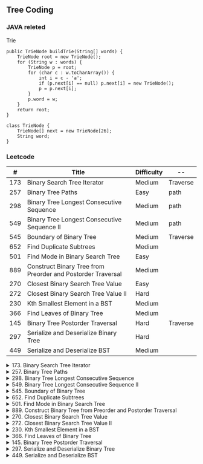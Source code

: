 ## Tree Coding

### JAVA releted
Trie
```
public TrieNode buildTrie(String[] words) {
    TrieNode root = new TrieNode();
    for (String w : words) {
        TrieNode p = root;
        for (char c : w.toCharArray()) {
            int i = c - 'a';
            if (p.next[i] == null) p.next[i] = new TrieNode();
            p = p.next[i];
        }
        p.word = w;
    }
    return root;
}

class TrieNode {
    TrieNode[] next = new TrieNode[26];
    String word;
}
```

### Leetcode

\#| Title|Difficulty|--
--|--|--|--
173   | Binary Search Tree Iterator  |  Medium|Traverse
257    | Binary Tree Paths  |  Easy|path
298    | Binary Tree Longest Consecutive Sequence   | Medium|path
549   | Binary Tree Longest Consecutive Sequence II    |Medium|path
545  |  Boundary of Binary Tree   | Medium|Traverse
652   | Find Duplicate Subtrees  |  Medium|
501   | Find Mode in Binary Search Tree   | Easy|
889    |Construct Binary Tree from Preorder and Postorder Traversal   | Medium|
270    |Closest Binary Search Tree Value  |  Easy|
272    |Closest Binary Search Tree Value II  |  Hard|
230    | Kth Smallest Element in a BST  |  Medium|
366   | Find Leaves of Binary Tree   | Medium|
145   | Binary Tree Postorder Traversal   | Hard|Traverse|
297  |  Serialize and Deserialize Binary Tree  |  Hard|
449   | Serialize and Deserialize BST  |  Medium|

<details>
<summary>173. Binary Search Tree Iterator</summary>
Implement an iterator over a binary search tree (BST). Your iterator will be initialized with the root node of a BST.

Calling next() will return the next smallest number in the BST.
</details>

<details>
<summary>257. Binary Tree Paths</summary>
Given a binary tree, return all root-to-leaf paths.

Note: A leaf is a node with no children.

Example:

Input:

   1
2     3
  5

Output: ["1->2->5", "1->3"]
</details>

<details>
<summary>298. Binary Tree Longest Consecutive Sequence</summary>
Given a binary tree, find the length of the longest consecutive sequence path.

The path refers to any sequence of nodes from some starting node to any node in the tree along the parent-child connections. The longest consecutive path need to be from parent to child (cannot be the reverse).

For example,

    1
    \
     3
    / \
    2   4
        \
         5
         
<br>Longest consecutive sequence path is 3-4-5, so return 3.
</details>

<details>
<summary>549. Binary Tree Longest Consecutive Sequence II</summary>
Given a binary tree, you need to find the length of Longest Consecutive Path in Binary Tree.

Especially, this path can be either increasing or decreasing. For example, [1,2,3,4] and [4,3,2,1] are both considered valid, but the path [1,2,4,3] is not valid. On the other hand, the path can be in the child-Parent-child order, where not necessarily be parent-child order.

Example 1:

Input:

        2
       / \
      1   3
Output: 3
Explanation: The longest consecutive path is [1, 2, 3] or [3, 2, 1].
</details>

<details>
<summary>545. Boundary of Binary Tree </summary>
Given a binary tree, return the values of its boundary in anti-clockwise direction starting from root. Boundary includes left boundary, leaves, and right boundary in order without duplicate nodes.

Left boundary is defined as the path from root to the left-most node. Right boundary is defined as the path from root to the right-most node. If the root doesn't have left subtree or right subtree, then the root itself is left boundary or right boundary. Note this definition only applies to the input binary tree, and not applies to any subtrees.

The left-most node is defined as a leaf node you could reach when you always firstly travel to the left subtree if exists. If not, travel to the right subtree. Repeat until you reach a leaf node.

The right-most node is also defined by the same way with left and right exchanged.

Example 1
Input:

    ____1_____
    /          \
    2            3
    / \          / 
    4   5        6   
    / \      / \
    7   8    9  10  
       
Ouput:
[1,2,4,7,8,9,10,6,3]
</details>

<details>
<summary>652. Find Duplicate Subtrees</summary>
Given a binary tree, return all duplicate subtrees. For each kind of duplicate subtrees, you only need to return the root node of any one of them.

Two trees are duplicate if they have the same structure with same node values.

        1
       / \
      2   3
     /   / \
    4   2   4
       /
      4
The following are two duplicate subtrees:

      2
     /
    4
and

    4
</details>

<details>
<summary>501. Find Mode in Binary Search Tree</summary>
Given a binary search tree (BST) with duplicates, find all the mode(s) (the most frequently occurred element) in the given BST.

Assume a BST is defined as follows:

The left subtree of a node contains only nodes with keys less than or equal to the node's key.
The right subtree of a node contains only nodes with keys greater than or equal to the node's key.
Both the left and right subtrees must also be binary search trees.
 

For example:
Given BST [1,null,2,2],

   1
    \
     2
    /
   2
 

return [2].
</details>

<details>
<summary>889. Construct Binary Tree from Preorder and Postorder Traversal </summary>
Return any binary tree that matches the given preorder and postorder traversals.

Values in the traversals pre and post are distinct positive integers.
Example 1:
Input: pre = [1,2,4,5,3,6,7], post = [4,5,2,6,7,3,1]
Output: [1,2,3,4,5,6,7]
</details>

<details>
<summary>270. Closest Binary Search Tree Value</summary>
Given a non-empty binary search tree and a target value, find the value in the BST that is closest to the target.

Note:

Given target value is a floating point.
You are guaranteed to have only one unique value in the BST that is closest to the target.
</details>

<details>
<summary>272. Closest Binary Search Tree Value II </summary>
Given a non-empty binary search tree and a target value, find k values in the BST that are closest to the target.

Note:

Given target value is a floating point.
You may assume k is always valid, that is: k≤ total nodes.
You are guaranteed to have only one unique set of k values in the BST that are closest to the target.
Example:

Input: root = [4,2,5,1,3], target = 3.714286, and k = 2

    4
   / \
  2   5
 / \
1   3

Output: [4,3]
</details>

<details>
<summary>230. Kth Smallest Element in a BST </summary>
Given a binary search tree, write a function kthSmallest to find the kth smallest element in it.

Note:
You may assume k is always valid, 1 ≤ k ≤ BST's total elements.

Example 1:

Input: root = [3,1,4,null,2], k = 1
   3
  / \
 1   4
  \
   2
Output: 1
</details>

<details>
<summary>366. Find Leaves of Binary Tree</summary>
Given a binary tree, collect a tree's nodes as if you were doing this: Collect and remove all leaves, repeat until the tree is empty.

Example:

Input: [1,2,3,4,5]
  
          1
         / \
        2   3
       / \     
      4   5    

Output: [[4,5,3],[2],[1]]
 

Explanation:

1. Removing the leaves [4,5,3] would result in this tree:

          1
         / 
        2  
</details>

<details>
<summary>145. Binary Tree Postorder Traversal</summary>
Given a binary tree, return the postorder traversal of its nodes' values.

Example:

Input: [1,null,2,3]
   1
    \
     2
    /
   3

Output: [3,2,1]
</details>

<details>
<summary>297. Serialize and Deserialize Binary Tree </summary>
Serialization is the process of converting a data structure or object into a sequence of bits so that it can be stored in a file or memory buffer, or transmitted across a network connection link to be reconstructed later in the same or another computer environment.

Design an algorithm to serialize and deserialize a binary tree. There is no restriction on how your serialization/deserialization algorithm should work. You just need to ensure that a binary tree can be serialized to a string and this string can be deserialized to the original tree structure.

Example: 

You may serialize the following tree:

    1
   / \
  2   3
     / \
    4   5

as "[1,2,3,null,null,4,5]"
</details>

<details>
<summary>449. Serialize and Deserialize BST</summary>
Serialization is the process of converting a data structure or object into a sequence of bits so that it can be stored in a file or memory buffer, or transmitted across a network connection link to be reconstructed later in the same or another computer environment.

Design an algorithm to serialize and deserialize a binary search tree. There is no restriction on how your serialization/deserialization algorithm should work. You just need to ensure that a binary search tree can be serialized to a string and this string can be deserialized to the original tree structure.

The encoded string should be as compact as possible.

Note: Do not use class member/global/static variables to store states. Your serialize and deserialize algorithms should be stateless.
</details>
